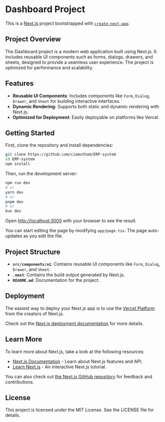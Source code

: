 # Dashboard Project

This is a [Next.js](https://nextjs.org) project bootstrapped with [`create-next-app`](https://nextjs.org/docs/app/api-reference/cli/create-next-app).

## Project Overview

The Dashboard project is a modern web application built using Next.js. It includes reusable UI components such as forms, dialogs, drawers, and sheets, designed to provide a seamless user experience. The project is optimized for performance and scalability.

## Features

- **Reusable UI Components**: Includes components like `Form`, `Dialog`, `Drawer`, and `Sheet` for building interactive interfaces.
- **Dynamic Rendering**: Supports both static and dynamic rendering with Next.js.
- **Optimized for Deployment**: Easily deployable on platforms like Vercel.

## Getting Started

First, clone the repository and install dependencies:

```bash
git clone https://github.com/ciamutham/ERP-system
cd ERP-system
npm install
```

Then, run the development server:

```bash
npm run dev
# or
yarn dev
# or
pnpm dev
# or
bun dev
```

Open [http://localhost:3000](http://localhost:3000) with your browser to see the result.

You can start editing the page by modifying `app/page.tsx`. The page auto-updates as you edit the file.

## Project Structure

- **`src/components/ui`**: Contains reusable UI components like `Form`, `Dialog`, `Drawer`, and `Sheet`.
- **`.next`**: Contains the build output generated by Next.js.
- **`README.md`**: Documentation for the project.

## Deployment

The easiest way to deploy your Next.js app is to use the [Vercel Platform](https://vercel.com/new?utm_medium=default-template&filter=next.js&utm_source=create-next-app&utm_campaign=create-next-app-readme) from the creators of Next.js.

Check out the [Next.js deployment documentation](https://nextjs.org/docs/app/building-your-application/deploying) for more details.

## Learn More

To learn more about Next.js, take a look at the following resources:

- [Next.js Documentation](https://nextjs.org/docs) - Learn about Next.js features and API.
- [Learn Next.js](https://nextjs.org/learn) - An interactive Next.js tutorial.

You can also check out [the Next.js GitHub repository](https://github.com/vercel/next.js) for feedback and contributions.

## License

This project is licensed under the MIT License. See the LICENSE file for details.
